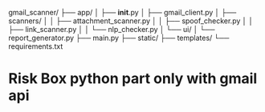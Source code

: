 gmail_scanner/
├── app/
│   ├── __init__.py
│   ├── gmail_client.py
│   ├── scanners/
│   │   ├── attachment_scanner.py
│   │   ├── spoof_checker.py
│   │   ├── link_scanner.py
│   │   └── nlp_checker.py
│   └── ui/
│       └── report_generator.py
├── main.py
├── static/
├── templates/
└── requirements.txt

# Risk Box python part only with gmail api